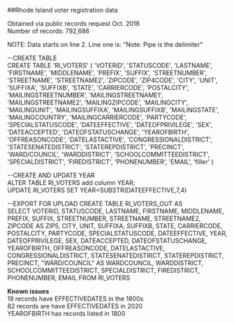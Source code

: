 ##Rhode Island voter registration data

Obtained via public records request Oct. 2018  
Number of records: 792,686

NOTE: Data starts on line 2. Line one is: "Note: Pipe is the delimiter" 

--CREATE TABLE  
CREATE TABLE 'RI_VOTERS' ( 'VOTERID', 'STATUSCODE', 'LASTNAME', 'FIRSTNAME', 'MIDDLENAME', 'PREFIX', 'SUFFIX',
'STREETNUMBER', 'STREETNAME', 'STREETNAME2', 'ZIPCODE', 'ZIP4CODE', 'CITY', 'UNIT', 'SUFFIXA', 'SUFFIXB', 
'STATE', 'CARRIERCODE', 'POSTALCITY', 'MAILINGSTREETNUMBER', 'MAILINGSTREETNAME1', 'MAILINGSTREETNAME2', 
'MAILINGZIPCODE', 'MAILINGCITY', 'MAILINGUNIT', 'MAILINGSUFFIXA', 'MAILINGSUFFIXB', 'MAILINGSTATE', 
'MAILINGCOUNTRY', 'MAILINGCARRIERCODE', 'PARTYCODE', 'SPECIALSTATUSCODE', 'DATEEFFECTIVE', 'DATEOFPRIVILEGE', 
'SEX', 'DATEACCEPTED', 'DATEOFSTATUSCHANGE', 'YEAROFBIRTH', 'OFFREASONCODE', 'DATELASTACTIVE', 'CONGRESSIONALDISTRICT', 
'STATESENATEDISTRICT', 'STATEREPDISTRICT', 'PRECINCT', 'WARD/COUNCIL', 'WARDDISTRICT', 'SCHOOLCOMMITTEEDISTRICT', 
'SPECIALDISTRICT', 'FIREDISTRICT', 'PHONENUMBER', 'EMAIL', 'filler' )  

--CREATE AND UPDATE YEAR  
ALTER TABLE RI_VOTERS add column YEAR;  
UPDATE RI_VOTERS SET YEAR=SUBSTR(DATEEFFECTIVE,7,4)  

--EXPORT FOR UPLOAD
CREATE TABLE RI_VOTERS_OUT AS  
SELECT VOTERID, STATUSCODE, LASTNAME, FIRSTNAME, MIDDLENAME, PREFIX, SUFFIX, STREETNUMBER,
STREETNAME, STREETNAME2, ZIPCODE AS ZIP5, CITY, UNIT, SUFFIXA, SUFFIXB, STATE, CARRIERCODE,
POSTALCITY, PARTYCODE, SPECIALSTATUSCODE, DATEEFFECTIVE, YEAR, DATEOFPRIVILEGE, SEX, DATEACCEPTED,
DATEOFSTATUSCHANGE, YEAROFBIRTH, OFFREASONCODE, DATELASTACTIVE, CONGRESSIONALDISTRICT,
STATESENATEDISTRICT, STATEREPDISTRICT, PRECINCT, "WARD/COUNCIL" AS WARDCOUNCIL, WARDDISTRICT, SCHOOLCOMMITTEEDISTRICT, 
SPECIALDISTRICT, FIREDISTRICT, PHONENUMBER, EMAIL
FROM RI_VOTERS

**Known issues**  
19 records have EFFECTIVEDATES in the 1800s  
82 records are have EFFECTIVEDATES in 2020  
YEAROFBIRTH has records listed in 1800  



